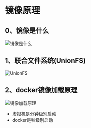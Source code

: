 # 镜像原理

## 0、镜像是什么

![镜像是什么](/Users/yangrunze/Desktop/docker/screenshot/镜像是什么.png)

## 1、联合文件系统(UnionFS)

![UnionFS](/Users/yangrunze/Desktop/docker/screenshot/UnionFS.png)



## 2、docker镜像加载原理

![镜像加载原理](/Users/yangrunze/Desktop/docker/screenshot/镜像加载原理.png)

- 虚拟机是分钟级别启动
- docker是秒级别启动







